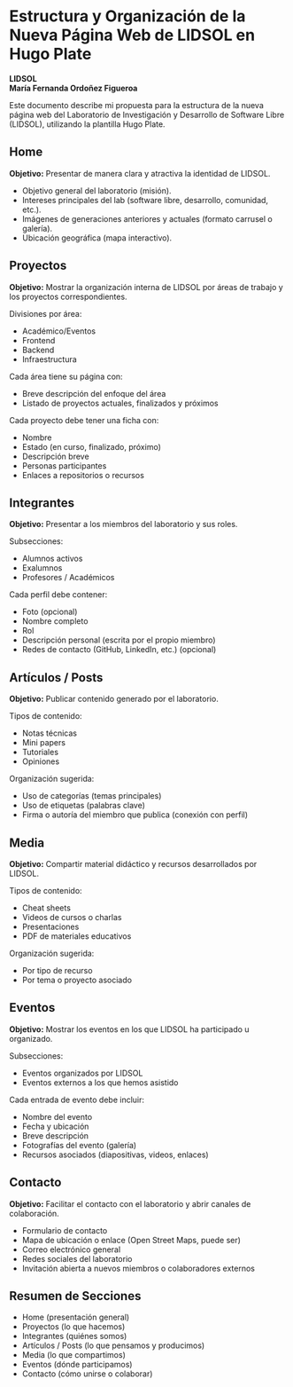 # Estructura y Organización de la Nueva Página Web de LIDSOL en Hugo Plate

**LIDSOL**  
**María Fernanda Ordoñez Figueroa**

Este documento describe mi propuesta para la estructura de la nueva página web del
Laboratorio de Investigación y Desarrollo de Software Libre (LIDSOL), utilizando la plantilla
Hugo Plate.

## Home

**Objetivo:** Presentar de manera clara y atractiva la identidad de LIDSOL.

- Objetivo general del laboratorio (misión).
- Intereses principales del lab (software libre, desarrollo, comunidad, etc.).
- Imágenes de generaciones anteriores y actuales (formato carrusel o galería).
- Ubicación geográfica (mapa interactivo).

## Proyectos

**Objetivo:** Mostrar la organización interna de LIDSOL por áreas de trabajo y los proyectos correspondientes.

Divisiones por área:

- Académico/Eventos
- Frontend
- Backend
- Infraestructura

Cada área tiene su página con:

- Breve descripción del enfoque del área
- Listado de proyectos actuales, finalizados y próximos

Cada proyecto debe tener una ficha con:

- Nombre
- Estado (en curso, finalizado, próximo)
- Descripción breve
- Personas participantes
- Enlaces a repositorios o recursos

## Integrantes

**Objetivo:** Presentar a los miembros del laboratorio y sus roles.

Subsecciones:

- Alumnos activos
- Exalumnos
- Profesores / Académicos

Cada perfil debe contener:

- Foto (opcional)
- Nombre completo
- Rol
- Descripción personal (escrita por el propio miembro)
- Redes de contacto (GitHub, LinkedIn, etc.) (opcional)

## Artículos / Posts

**Objetivo:** Publicar contenido generado por el laboratorio.

Tipos de contenido:

- Notas técnicas
- Mini papers
- Tutoriales
- Opiniones

Organización sugerida:

- Uso de categorías (temas principales)
- Uso de etiquetas (palabras clave)
- Firma o autoría del miembro que publica (conexión con perfil)

## Media

**Objetivo:** Compartir material didáctico y recursos desarrollados por LIDSOL.

Tipos de contenido:

- Cheat sheets
- Videos de cursos o charlas
- Presentaciones
- PDF de materiales educativos

Organización sugerida:

- Por tipo de recurso
- Por tema o proyecto asociado

## Eventos

**Objetivo:** Mostrar los eventos en los que LIDSOL ha participado u organizado.

Subsecciones:

- Eventos organizados por LIDSOL
- Eventos externos a los que hemos asistido

Cada entrada de evento debe incluir:

- Nombre del evento
- Fecha y ubicación
- Breve descripción
- Fotografías del evento (galería)
- Recursos asociados (diapositivas, videos, enlaces)

## Contacto

**Objetivo:** Facilitar el contacto con el laboratorio y abrir canales de colaboración.

- Formulario de contacto
- Mapa de ubicación o enlace (Open Street Maps, puede ser)
- Correo electrónico general
- Redes sociales del laboratorio
- Invitación abierta a nuevos miembros o colaboradores externos

## Resumen de Secciones

- Home (presentación general)
- Proyectos (lo que hacemos)
- Integrantes (quiénes somos)
- Artículos / Posts (lo que pensamos y producimos)
- Media (lo que compartimos)
- Eventos (dónde participamos)
- Contacto (cómo unirse o colaborar)